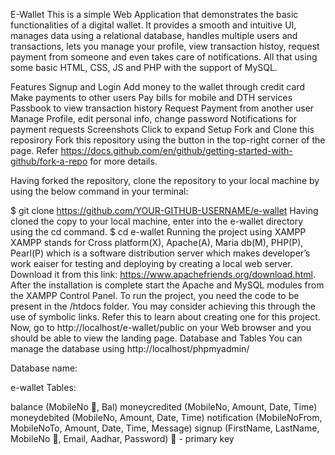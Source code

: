 E-Wallet
This is a simple Web Application that demonstrates the basic functionalities of a digital wallet.
It provides a smooth and intuitive UI, manages data using a relational database, handles multiple users and transactions, lets you manage your profile, view transaction histoy, request payment from someone and even takes care of notifications. All that using some basic HTML, CSS, JS and PHP with the support of MySQL.

Features
Signup and Login
Add money to the wallet through credit card
Make payments to other users
Pay bills for mobile and DTH services
Passbook to view transaction history
Request Payment from another user
Manage Profile, edit personal info, change password
Notifications for payment requests
Screenshots
Click to expand
Setup
Fork and Clone this reposirory
Fork this repository using the button in the top-right corner of the page. Refer https://docs.github.com/en/github/getting-started-with-github/fork-a-repo for more details.

Having forked the repository, clone the repository to your local machine by using the below command in your terminal:

$ git clone https://github.com/YOUR-GITHUB-USERNAME/e-wallet
Having cloned the copy to your local machine, enter into the e-wallet directory using the cd command.
$ cd e-wallet
Running the project using XAMPP
XAMPP stands for Cross platform(X), Apache(A), Maria db(M), PHP(P), Pearl(P) which is a software distribution server which makes developer’s work eaiser for testing and deploying by creating a local web server.
Download it from this link: https://www.apachefriends.org/download.html.
After the installation is complete start the Apache and MySQL modules from the XAMPP Control Panel.
To run the project, you need the code to be present in the <XAMPP-path>/htdocs folder. You may consider achieving this through the use of symbolic links. Refer this to learn about creating one for this project.
Now, go to http://localhost/e-wallet/public on your Web browser and you should be able to view the landing page.
Database and Tables
You can manage the database using http://localhost/phpmyadmin/

Database name:

e-wallet
Tables:

balance (MobileNo 🔑, Bal)
moneycredited (MobileNo, Amount, Date, Time)
moneydebited (MobileNo, Amount, Date, Time)
notification (MobileNoFrom, MobileNoTo, Amount, Date, Time, Message)
signup (FirstName, LastName, MobileNo 🔑, Email, Aadhar, Password)
🔑 - primary key

